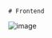                                                                                                          # Frontend
  ![image](https://github.com/Ankitsingh0460/Word-To-Pdf-Coverter-In-MERN/assets/101083216/2aa729cf-407a-4dce-a89f-d366ed228622)
